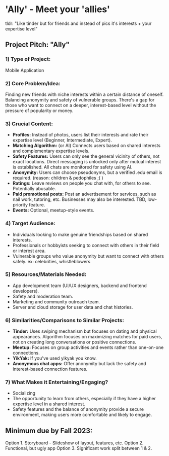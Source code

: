 # 'Ally' - Meet your 'allies'

tldr: "Like tinder but for friends and instead of pics it's interests + your expertise level"

## **Project Pitch: "Ally"**

### 1) **Type of Project:** 
Mobile Application

### 2) **Core Problem/Idea:** 
Finding new friends with niche interests within a certain distance of oneself. Balancing anonymity and safety of vulnerable groups. There's a gap for those who want to connect on a deeper, interest-based level without the pressure of popularity or money.

### 3) **Crucial Content:** 
- **Profiles:** Instead of photos, users list their interests and rate their expertise level (Beginner, Intermediate, Expert). 
- **Matching Algorithm:** (or AI) Connects users based on shared interests and complementary expertise levels.
- **Safety Features:** Users can only see the general vicinity of others, not exact locations. Direct messaging is unlocked only after mutual interest is established. All chats are monitored for safety using AI.
- **Anonymity:** Users can choose pseudonyms, but a verified .edu email is required. (reason: children & pedophiles ;( )
- **Ratings:** Leave reviews on people you chat with, for others to see. Potentially abusable.
- **Paid promotional posts:** Post an advertisement for services, such as nail work, tutoring, etc. Businesses may also be interested. TBD, low-priority feature.
- **Events:** Optional, meetup-style events. 
### 4) **Target Audience:** 
- Individuals looking to make genuine friendships based on shared interests.
- Professionals or hobbyists seeking to connect with others in their field or interest area.
- Vulnerable groups who value anonymity but want to connect with others safely. ex: celebrities, whistleblowers

### 5) **Resources/Materials Needed:** 
- App development team (UI/UX designers, backend and frontend developers).
- Safety and moderation team.
- Marketing and community outreach team.
- Server and cloud storage for user data and chat histories.

### 6) **Similarities/Comparisons to Similar Projects:** 
- **Tinder:** Uses swiping mechanism but focuses on dating and physical appearances. Algorithm focuses on maximizing matches for paid users, not on creating long conversations or positive connections.
- **Meetup:** Focuses on group activities and events rather than one-on-one connections.
- **YikYak:** If you've used yikyak you know.
- **Anonymous chat apps:** Offer anonymity but lack the safety and interest-based connection features.


### 7) **What Makes it Entertaining/Engaging?** 
- Socializing
- The opportunity to learn from others, especially if they have a higher expertise level in a shared interest.
- Safety features and the balance of anonymity provide a secure environment, making users more comfortable and likely to engage.


## Minimum due by Fall 2023:
Option 1. Storyboard - Slideshow of layout, features, etc.
Option 2. Functional, but ugly app
Option 3. Significant work split between 1 & 2.
